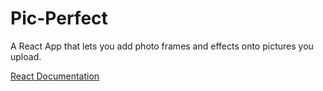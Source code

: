 # Pic-Perfect
A React App that lets you add photo frames and effects onto pictures you upload.

[React Documentation](https://reactjs.org/docs/getting-started.html)
